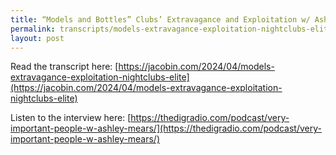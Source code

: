 ```yaml
---
title: “Models and Bottles” Clubs’ Extravagance and Exploitation w/ Ashley Mears
permalink: transcripts/models-extravagance-exploitation-nightclubs-elite/
layout: post
---
```


Read the transcript here: [https://jacobin.com/2024/04/models-extravagance-exploitation-nightclubs-elite](https://jacobin.com/2024/04/models-extravagance-exploitation-nightclubs-elite)

Listen to the interview here: [https://thedigradio.com/podcast/very-important-people-w-ashley-mears/](https://thedigradio.com/podcast/very-important-people-w-ashley-mears/)
